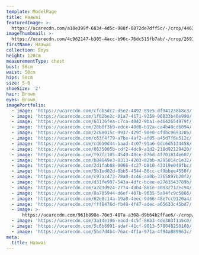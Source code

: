 ```yaml
---
template: ModelPage
title: Haawai
featuredImage: >-
  https://ucarecdn.com/a10e399f-6834-4d5c-988f-0872de7dff5c/-/crop/4463x4513/0,0/-/preview/
imageThumbnail: >-
  https://ucarecdn.com/4c962147-b305-4acc-b96c-76dc515fb7ab/-/crop/2691x3921/1172,0/-/preview/
firstName: Haawai
collection: Boys
height: 120cm
measurementType: chest
bust: 56cm
waist: 50cm
hips: 58cm
size: 5-6
shoeSize: '2'
hair: Brown
eyes: Brown
imagePortfolio:
  - image: 'https://ucarecdn.com/cfcb5dc2-d5e2-4492-89e5-df941238b8c3/'
  - image: 'https://ucarecdn.com/1f02be2c-01a7-4171-9259-96833b40e990/'
  - image: 'https://ucarecdn.com/63136fea-c7ca-4042-9ba1-e4642654979f/'
  - image: 'https://ucarecdn.com/28b8f3b9-edce-40d8-b12a-ca4b40cd6094/'
  - image: 'https://ucarecdn.com/2c68015c-9937-429f-90e0-cfdbc9693205/'
  - image: 'https://ucarecdn.com/c63f4f79-a7be-4af2-af05-a45d7f6e512c/'
  - image: 'https://ucarecdn.com/cd610d44-baad-4c07-91a6-6dc6d5134458/'
  - image: 'https://ucarecdn.com/8635005b-cdf2-4dc9-a1d2-218d92129420/'
  - image: 'https://ucarecdn.com/f97fc105-4549-40ce-876d-4f701814e607/'
  - image: 'https://ucarecdn.com/b84849e3-8313-4203-82bb-a295014c1e32/'
  - image: 'https://ucarecdn.com/2d1fab88-0066-4c27-b810-43319e049fbc/'
  - image: 'https://ucarecdn.com/5b1ed02d-0bb5-4544-86cc-cf9bbee4550f/'
  - image: 'https://ucarecdn.com/c97ac473-78a0-4c46-aa0b-3765897b20f2/'
  - image: 'https://ucarecdn.com/d31fe907-543a-4dfc-bcee-e2763543789b/'
  - image: 'https://ucarecdn.com/a2d3d924-2774-43b4-881e-30932712ec94/'
  - image: 'https://ucarecdn.com/8a705944-d6ef-407b-9635-5a94fc9c5866/'
  - image: 'https://ucarecdn.com/62e0c14a-19a0-4eec-9d66-48e7cc9120a4/'
  - image: 'https://ucarecdn.com/fff8476d-fb48-4f47-adec-a65633c45bd7/'
  - image: >-
      https://ucarecdn.com/961b898e-70e3-487a-a308-d9b64b2ffae6/-/crop/1632x2204/0,0/-/preview/
  - image: 'https://ucarecdn.com/3a14e196-eacd-4c5f-88b3-4de303f1a5c0/'
  - image: 'https://ucarecdn.com/5c6b6991-adaf-41cf-9013-578048250168/'
  - image: 'https://ucarecdn.com/5bd7d4b4-76ac-4f1a-971a-4f94a889963c/'
meta:
  title: Haawai
---
```


